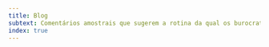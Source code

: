 ```yaml
---
title: Blog
subtext: Comentários amostrais que sugerem a rotina da qual os burocratas brasileiros participam para tomar um cafezinho, cantar palavras vazias e trair a nação.
index: true
---
```

